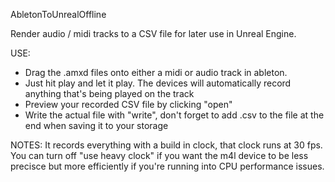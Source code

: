 AbletonToUnrealOffline

Render audio / midi tracks to a CSV file for later use in Unreal Engine. 

USE: 
  - Drag the .amxd files onto either a midi or audio track in ableton. 
  - Just hit play and let it play. The devices will automatically record anything that's being played on the track 
  - Preview your recorded CSV file by clicking "open"
  - Write the actual file with "write", don't forget to add .csv to the file at the end when saving it to your storage
 
NOTES:
  It records everything with a build in clock, that clock runs at 30 fps. You can turn off "use heavy clock" if you want the m4l device to be less precisce but more efficiently if   you're running into CPU performance issues. 

